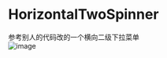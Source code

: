 # HorizontalTwoSpinner
参考别人的代码改的一个横向二级下拉菜单<br/>
![image](https://img-blog.csdnimg.cn/201810291656563.gif)
